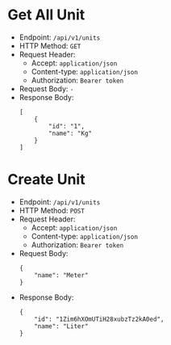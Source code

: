 # Get All Unit

* Endpoint: `/api/v1/units`
* HTTP Method: `GET`
* Request Header:
    * Accept: `application/json`
    * Content-type: `application/json`
    * Authorization: `Bearer token`
* Request Body: `-`
* Response Body:
    ```
    [
        {
            "id": "1",
            "name": "Kg"
        }
    ]
    ```

# Create Unit

* Endpoint: `/api/v1/units`
* HTTP Method: `POST`
* Request Header:
    * Accept: `application/json`
    * Content-type: `application/json`
    * Authorization: `Bearer token`
* Request Body:
    ```
    {
        "name": "Meter"
    }
    ```
* Response Body:
    ```
    {
        "id": "1Zim6hXOmUTiH28xubzTz2kA0ed",
        "name": "Liter"
    }
    ```